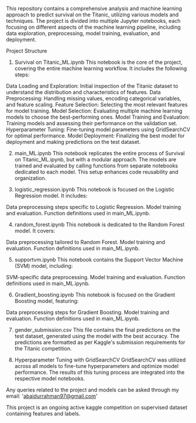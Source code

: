 This repository contains a comprehensive analysis and machine learning approach to predict survival on the Titanic, utilizing various models and techniques. The project is divided into multiple Jupyter notebooks, each focusing on different aspects of the machine learning pipeline, including data exploration, preprocessing, model training, evaluation, and deployment.

Project Structure
1. Survival on Titanic_ML.ipynb
This notebook is the core of the project, covering the entire machine learning workflow. It includes the following steps:

Data Loading and Exploration: Initial inspection of the Titanic dataset to understand the distribution and characteristics of features.
Data Preprocessing: Handling missing values, encoding categorical variables, and feature scaling.
Feature Selection: Selecting the most relevant features for model training.
Model Selection: Evaluating multiple machine learning models to choose the best-performing ones.
Model Training and Evaluation: Training models and assessing their performance on the validation set.
Hyperparameter Tuning: Fine-tuning model parameters using GridSearchCV for optimal performance.
Model Deployment: Finalizing the best model for deployment and making predictions on the test dataset.

2. main_ML.ipynb
This notebook replicates the entire process of Survival on Titanic_ML.ipynb, but with a modular approach. The models are trained and evaluated by calling functions from separate notebooks dedicated to each model. This setup enhances code reusability and organization.

3. logistic_regression.ipynb
This notebook is focused on the Logistic Regression model. It includes:

Data preprocessing steps specific to Logistic Regression.
Model training and evaluation.
Function definitions used in main_ML.ipynb.

4. random_forest.ipynb
This notebook is dedicated to the Random Forest model. It covers:

Data preprocessing tailored to Random Forest.
Model training and evaluation.
Function definitions used in main_ML.ipynb.

5. supportvm.ipynb
This notebook contains the Support Vector Machine (SVM) model, including:

SVM-specific data preprocessing.
Model training and evaluation.
Function definitions used in main_ML.ipynb.

6. Gradient_boosting.ipynb
This notebook is focused on the Gradient Boosting model, featuring:

Data preprocessing steps for Gradient Boosting.
Model training and evaluation.
Function definitions used in main_ML.ipynb.

7. gender_submission.csv
This file contains the final predictions on the test dataset, generated using the model with the best accuracy. The predictions are formatted as per Kaggle's submission requirements for the Titanic competition.

8. Hyperparameter Tuning with GridSearchCV
GridSearchCV was utilized across all models to fine-tune hyperparameters and optimize model performance. The results of this tuning process are integrated into the respective model notebooks.

Any queries related to the project and models can be asked through my email: 'abaidurrahman97@gmail.com'

This project is an ongoing active kaggle competition on supervised dataset containing features and labels.
